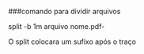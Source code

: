 ###comando para dividir arquivos

split -b 1m arquivo nome.pdf-

O split colocara um sufixo após o traço 
 